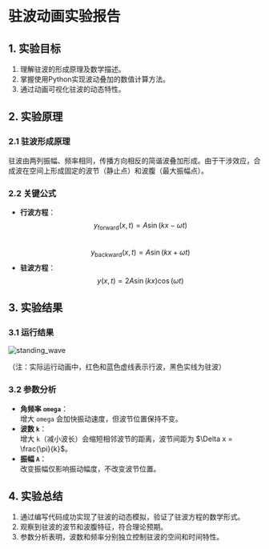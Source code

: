 # 驻波动画实验报告

## 1. 实验目标
1. 理解驻波的形成原理及数学描述。
2. 掌握使用Python实现波动叠加的数值计算方法。
3. 通过动画可视化驻波的动态特性。

## 2. 实验原理
### 2.1 驻波形成原理
驻波由两列振幅、频率相同，传播方向相反的简谐波叠加形成。由于干涉效应，合成波在空间上形成固定的波节（静止点）和波腹（最大振幅点）。

### 2.2 关键公式
- **行波方程**：  
  $$y_{\text{forward}}(x, t) = A \sin(kx - \omega t)$$  
  $$y_{\text{backward}}(x, t) = A \sin(kx + \omega t)$$
- **驻波方程**：  
  $$y(x, t) = 2A \sin(kx) \cos(\omega t)$$

## 3. 实验结果
### 3.1 运行结果
![standing_wave](https://github.com/user-attachments/assets/1f2d118b-f22e-4d50-97ba-37900445684e)

（注：实际运行动画中，红色和蓝色虚线表示行波，黑色实线为驻波）

### 3.2 参数分析
- **角频率 `omega`**：  
  增大 `omega` 会加快振动速度，但波节位置保持不变。
- **波数 `k`**：  
  增大 `k`（减小波长）会缩短相邻波节的距离，波节间距为 $\Delta x = \frac{\pi}{k}$。
- **振幅 `A`**：  
  改变振幅仅影响振动幅度，不改变波节位置。

## 4. 实验总结
1. 通过编写代码成功实现了驻波的动态模拟，验证了驻波方程的数学形式。
2. 观察到驻波的波节和波腹特征，符合理论预期。
3. 参数分析表明，波数和频率分别独立控制驻波的空间和时间特性。
